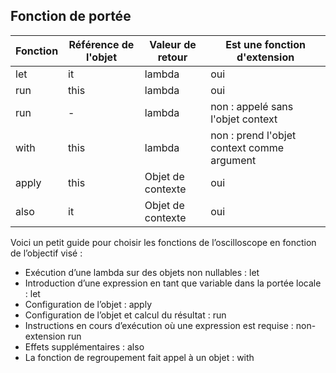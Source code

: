## Fonction de portée

| Fonction | Référence de l'objet   | Valeur de retour  | Est une fonction d'extension               |
|----------|------------------------|-------------------|--------------------------------------------|
| let      | it                     | lambda            | oui                                        |
| run      | this                   | lambda            | oui                                        |
| run      | -                      | lambda            | non : appelé sans l'objet context          |
| with     | this                   | lambda            | non : prend l'objet context comme argument |
| apply    | this                   | Objet de contexte | oui                                        |
| also     | it                     | Objet de contexte | oui                                        |

Voici un petit guide pour choisir les fonctions de l’oscilloscope en fonction de l’objectif visé :

- Exécution d’une lambda sur des objets non nullables : let
- Introduction d’une expression en tant que variable dans la portée locale : let
- Configuration de l’objet : apply
- Configuration de l’objet et calcul du résultat : run
- Instructions en cours d’exécution où une expression est requise : non-extension run
- Effets supplémentaires : also
- La fonction de regroupement fait appel à un objet : with